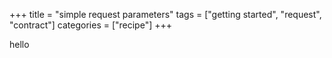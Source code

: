 +++
title = "simple request parameters"
tags = ["getting started", "request", "contract"]
categories = ["recipe"]
+++

hello
